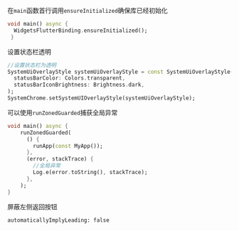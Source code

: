 在`main`函数首行调用`ensureInitialized`确保库已经初始化

```dart
void main() async {
  WidgetsFlutterBinding.ensureInitialized();
 }
```

设置状态栏透明

```dart
//设置状态栏为透明
SystemUiOverlayStyle systemUiOverlayStyle = const SystemUiOverlayStyle(
  statusBarColor: Colors.transparent,
  statusBarIconBrightness: Brightness.dark,
);
SystemChrome.setSystemUIOverlayStyle(systemUiOverlayStyle);
```

可以使用`runZonedGuarded`捕获全局异常

```dart
void main() async {
    runZonedGuarded(
      () {
        runApp(const MyApp());
      },
      (error, stackTrace) {
        //全局异常
        Log.e(error.toString(), stackTrace);
      },
    );
}
```

屏蔽左侧返回按钮

```
automaticallyImplyLeading: false
```